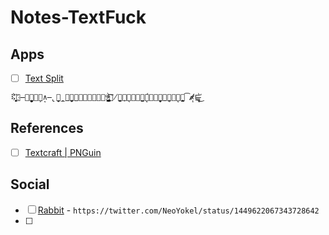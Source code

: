 # Notes-TextFuck

## Apps

- [ ] [Text Split](https://apps.apple.com/us/app/text-split/id1547206241)

```
⠯̀҉͎̝͈̤̯͍⒎̶͏҉̙̪̭̭̙̗̖̫̟͈͍̗͉̙∧̶̢̞̯͚̪̲̱͍̬̞̭͉̤͍͉͓͟͠͝ͅº̶̷̛̛̰̥̣̥͉̥̱̖̝̟̫̻ͅʲ̵̢͓̪̬̟̦̥̱̪͙̀͠䷹̸̨̫̭͎̹͍̖͖͙͙̼̫͎̙́͠䷹͏͠͏̙̪̹̗͎̱͖̭̩͍͔̙͍̼̹̯̭̭͞͡∝̷̸̸̩̥͍̻⊑̶̧̬̥͈̠̜͍̟̤̤̞̀̕͜
```


## References
- [ ] [Textcraft | PNGuin](https://www.pnguin.app/textcraft)

## Social
- [ ] [Rabbit](https://twitter.com/NeoYokel/status/1449622067343728642) - `https://twitter.com/NeoYokel/status/1449622067343728642`
- [ ] 